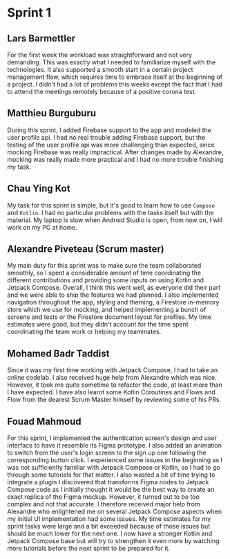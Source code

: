 # Sprint 1

## Lars Barmettler 
For the first week the workload was straightforward and not very demanding. This was exactly what I needed to familiarize myself with the technologies. It also supported a smooth start in a certain project management flow, which requires time to embrace itself at the beginning of a project. I didn't had a lot of problems this weeks except the fact that I had to attend the meetings remotely because of a positive corona test. 
## Matthieu Burguburu

During this sprint, I added Firebase support to the app and modeled the user profile api. I had no real trouble adding Firebase support, but the testing of the user profile api was more challenging than expected, since mocking Firebase was really impractical. After changes made by Alexandre, mocking was really made more practical and I had no more trouble finishing my task.

## Chau Ying Kot

My task for this sprint is simple, but it's good to learn how to use `Compose` and `Kotlin`. I had no particular problems with the tasks itself but with the material. My laptop is slow when Android Studio is open, from now on, I will work on my PC at home.

## Alexandre Piveteau (Scrum master)

My main duty for this sprint was to make sure the team collaborated smoothly, so I spent a considerable amount of time coordinating the different contributions and providing some inputs on using Kotlin and Jetpack Compose. Overall, I think this went well, as everyone did their part and we were able to ship the features we had planned. I also implemented navigation throughout the app, styling and theming, a Firestore in-memory store which we use for mocking, and helped implementing a bunch of screens and tests or the Firestore document layout for profiles. My time estimates were good, but they didn't account for the time spent coordinating the team work or helping my teammates.

## Mohamed Badr Taddist

Since it was my first time working with Jetpack Compose, I had to take an online codelab. I also received huge help from Alexandre which was nice. However, it took me quite sometime to refactor the code, at least more than I have expected. I have also learnt some Kotlin Coroutines and Flows and Flow from the dearest Scrum Master himself by reviewing some of his PRs.      

## Fouad Mahmoud

For this sprint, I implemented the authentication screen's design and user interface to have it resemble its Figma prototype. I also added an animation to switch from the user's login screen to the sign up one following the corresponding button click. 
I experienced some issues in the beginning as I was not sufficiently familiar with Jetpack Compose or Kotlin, so I had to go through some tutorials for that matter. I also wasted a bit of time trying to integrate a plugin I discovered that transforms Figma nodes to Jetpack Compose code as I initially thought it would be the best way to create an exact replica of the Figma mockup. However, it turned out to be too complex and not that accurate. I therefore received major help from Alexandre who enlightened me on several Jetpack Compose aspects when my initial UI implementation had some issues. 
My time estimates for my sprint tasks were large and a bit exceeded because of those issues but should be much lower for the next one. I now have a stronger Kotlin and Jetpack Compose base but will try to strengthen it even more by watching more tutorials before the next sprint to be prepared for it.